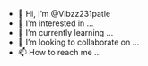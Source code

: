- 👋 Hi, I’m @Vibzz231patle
- 👀 I’m interested in ...
- 🌱 I’m currently learning ...
- 💞️ I’m looking to collaborate on ...
- 📫 How to reach me ...

<!---
Vibzz231patle/Vibzz231patle is a ✨ special ✨ repository because its `README.md` (this file) appears on your GitHub profile.
You can click the Preview link to take a look at your changes.
--->
